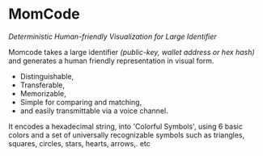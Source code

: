 # MomCode
_Deterministic Human-friendly Visualization for Large Identifier_

Momcode takes a large identifier _(public-key, wallet address or hex hash)_ and generates a human friendly representation in visual form.  
* Distinguishable, 
* Transferable,
* Memorizable, 
* Simple for comparing and matching, 
* and easily transmittable via a voice channel.

It encodes a hexadecimal string, into 'Colorful Symbols', using 6 basic colors and a set of universally recognizable symbols such as triangles, squares, circles, stars, hearts, arrows,. etc
